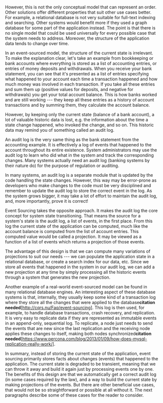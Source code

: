 However, this is not the only conceptual model that can represent an order. Other solutions offer different properties that suit other use cases better. For example, a relational database is not very suitable for full-text indexing and searching. Other systems would benefit more if they used a graph database for some part of the application instead. The point is that there is no single model that could be used universally for every possible case that the system needs to address. Moreover, the structure of the application data tends to change over time. 

In an event-sourced model, the structure of the current state is irrelevant. To make the explanation clear, let's take an example from bookkeeping or bank accounts where everything is stored as a list of accounting entries, or entries of money deposits and withdrawals. When you receive your bank statement, you can see that it's presented as a list of entries specifying what happened to your account each time a transaction happened and how much money was involved in each transaction. If you take all these entries and sum them up (positive values for deposits, and negative for withdrawals) you get your total account balance. This is how banks worked and are still working --- they keep all these entries as a history of account transactions and by summing them, they calculate the account balance.

However, by keeping only the current state (balance of a bank account), a lot of valuable historic data is lost, e.g. the information about the time a state change happened, who invoked the change, and so on. This historic data may remind you of something called an audit log. 

An audit log is the very same thing as the bank statement from the accounting example. It is effectively a log of events that happened to the account throughout its entire existence. System administrators may use the audit log to learn who did what in the system and track the corresponding changes. Many systems actually need an audit log (banking systems by their nature do) for the purpose of regulation or auditing. 

In many systems, an audit log is a separate module that is updated by the code handling the state changes. However, this way may be error-prone as developers who make changes to the code must be very disciplined and remember to update the audit log to store the correct event in the log. As the system grows bigger, it may take a lot of effort to maintain the audit log, and, more importantly, prove it is correct!

Event Sourcing takes the opposite approach. It makes the audit log the core concept for system state transitioning. That means the source for a system's state is the audit log, a list of events, in the first place. From this log the current state of the application can be computed, much like the account balance is computed from the list of account entries. This computed value would be called a projection. It may be viewed as a function of a list of events which returns a projection of those events. 

The advantage of this design is that we can compute many variations of projections to suit our needs --- we can populate the application state in a relational database, or create a search index for our data, etc. Since we store all events that happened in the system in our audit log, we can add a new projection at any time by simply processing all the historic events through a system that generates the new projection.

Another example of a real-world event-sourced model can be found in many relational database engines. An interesting aspect of these database systems is that, internally, they usually keep some kind of a transaction log where they store all the changes that were applied to the database**citation needed**[http://cqrs.nu/Faq/event-sourcing]. This log is then used, for example, to handle database transactions, crash recovery, and replication. It is very easy to replicate data if they are represented as immutable events in an append-only, sequential log. To replicate, a node just needs to send the events that are new since the last replication and the receiving node applies these changes to itself, making both nodes synchronized**citation needed**[https://www.percona.com/blog/2013/01/09/how-does-mysql-replication-really-work/].

In summary, instead of storing the current state of the application, event sourcing primarily stores facts about changes (events) that happened to the application. The current state is degraded to be transient, meaning that we can throw it away and build it again just by processing events one by one. The benefits of this design are that we automatically get a correct audit log (in some cases required by the law), and a way to build the current state by making projections of the events. But there are other beneficial use cases, that would not be so straightforward or possible at all without it. The next paragraphs describe some of these cases for the reader to consider.

